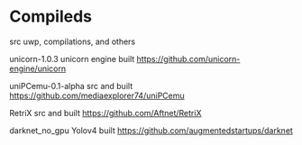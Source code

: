 # Compileds
src uwp, compilations, and others

unicorn-1.0.3 unicorn engine built 
https://github.com/unicorn-engine/unicorn

uniPCemu-0.1-alpha src and built
https://github.com/mediaexplorer74/uniPCemu

RetriX src and built
https://github.com/Aftnet/RetriX

darknet_no_gpu Yolov4 built
https://github.com/augmentedstartups/darknet
